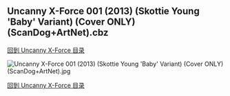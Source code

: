 ## Uncanny X-Force 001 (2013) (Skottie Young 'Baby' Variant) (Cover ONLY) (ScanDog+ArtNet).cbz


[回到 Uncanny X-Force 目录](https://github.com/alicewish/markdown/blob/master/series/Uncanny-X-Force.md)


![Uncanny X-Force 001 (2013) (Skottie Young 'Baby' Variant) (Cover ONLY) (ScanDog+ArtNet).jpg](https://wx1.sinaimg.cn/large/6a9fdecaly1fr0yg2izslj21401pjne7.jpg)

[回到 Uncanny X-Force 目录](https://github.com/alicewish/markdown/blob/master/series/Uncanny-X-Force.md)


